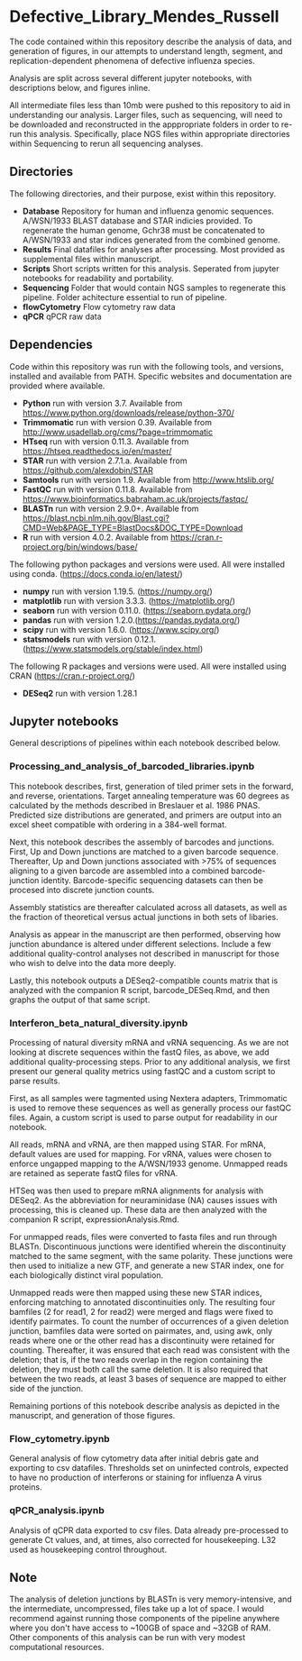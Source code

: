 # Defective_Library_Mendes_Russell

The code contained within this repository describe the analysis of data, and generation of figures, in our attempts to understand length, segment, and replication-dependent phenomena of defective influenza species.

Analysis are split across several different jupyter notebooks, with descriptions below, and figures inline.

All intermediate files less than 10mb were pushed to this repository to aid in understanding our analysis.
Larger files, such as sequencing, will need to be downloaded and reconstructed in the apppropriate folders in order to re-run this analysis.
Specifically, place NGS files within appropriate directories within Sequencing to rerun all sequencing analyses.

## Directories

The following directories, and their purpose, exist within this repository.

- <b>Database</b>       Repository for human and influenza genomic sequences. A/WSN/1933 BLAST database and STAR indicies provided. To regenerate the human genome,                         Gchr38 must be concatenated to A/WSN/1933 and star indices generated from the combined genome.
- <b>Results</b>        Final datafiles for analyses after processing. Most provided as supplemental files within manuscript.
- <b>Scripts</b>        Short scripts written for this analysis. Seperated from jupyter notebooks for readability and portability.
- <b>Sequencing</b>     Folder that would contain NGS samples to regenerate this pipeline. Folder achitecture essential to run of pipeline.
- <b>flowCytometry</b>  Flow cytometry raw data
- <b>qPCR</b>           qPCR raw data
  
  

## Dependencies

Code within this repository was run with the following tools, and versions, installed and available from PATH. Specific websites and documentation are provided where available. 

- <b>Python</b>      run with version 3.7. Available from https://www.python.org/downloads/release/python-370/
- <b>Trimmomatic</b> run with version 0.39. Available from http://www.usadellab.org/cms/?page=trimmomatic
- <b>HTseq</b>       run with version 0.11.3. Available from https://htseq.readthedocs.io/en/master/
- <b>STAR</b>        run with version 2.7.1.a. Available from https://github.com/alexdobin/STAR
- <b>Samtools</b>    run with version 1.9. Available from http://www.htslib.org/
- <b>FastQC</b>      run with version 0.11.8. Available from https://www.bioinformatics.babraham.ac.uk/projects/fastqc/
- <b>BLASTn</b>      run with version 2.9.0+. Available from https://blast.ncbi.nlm.nih.gov/Blast.cgi?CMD=Web&PAGE_TYPE=BlastDocs&DOC_TYPE=Download
- <b>R</b>           run with version 4.0.2. Available from https://cran.r-project.org/bin/windows/base/

The following python packages and versions were used. All were installed using conda. (https://docs.conda.io/en/latest/)
- <b>numpy</b>       run with version 1.19.5. (https://numpy.org/)
- <b>matplotlib</b>  run with version 3.3.3. (https://matplotlib.org/)
- <b>seaborn</b>     run with version 0.11.0. (https://seaborn.pydata.org/)
- <b>pandas</b>      run with version 1.2.0.(https://pandas.pydata.org/)
- <b>scipy</b>       run with version 1.6.0. (https://www.scipy.org/)
- <b>statsmodels</b> run with version 0.12.1. (https://www.statsmodels.org/stable/index.html)

The following R packages and versions were used. All were installed using CRAN (https://cran.r-project.org/)
- <b>DESeq2</b>      run with version 1.28.1


## Jupyter notebooks

General descriptions of pipelines within each notebook described below.

### Processing_and_analysis_of_barcoded_libraries.ipynb

This notebook describes, first, generation of tiled primer sets in the forward, and reverse, orientations. Target annealing temperature was 60 degrees as calculated by the methods described in Breslauer et al. 1986 PNAS. Predicted size distributions are generated, and primers are output into an excel sheet compatible with ordering in a 384-well format. 

Next, this notebook describes the assembly of barcodes and junctions. First, Up and Down junctions are matched to a given barcode sequence. Thereafter, Up and Down junctions associated with >75% of sequences aligning to a given barcode are assembled into a combined barcode-junction identity. Barcode-specific sequencing datasets can then be procesed into discrete junction counts.

Assembly statistics are thereafter calculated across all datasets, as well as the fraction of theoretical versus actual junctions in both sets of libaries. 

Analysis as appear in the manuscript are then performed, observing how junction abundance is altered under different selections. Include a few additional quality-control analyses not described in manuscript for those who wish to delve into the data more deeply. 

Lastly, this notebook outputs a DESeq2-compatible counts matrix that is analyzed with the companion R script, barcode_DESeq.Rmd, and then graphs the output of that same script. 

### Interferon_beta_natural_diversity.ipynb

Processing of natural diversity mRNA and vRNA sequencing. As we are not looking at discrete sequences within the fastQ files, as above, we add additional quality-processing steps.  Prior to any additional analysis, we first present our general quality metrics using fastQC and a custom script to parse results.

First, as all samples were tagmented using Nextera adapters, Trimmomatic is used to remove these sequences as well as generally process our fastQC files. Again, a custom script is used to parse output for readability in our notebook.

All reads, mRNA and vRNA, are then mapped using STAR. For mRNA, default values are used for mapping. For vRNA, values were chosen to enforce ungapped mapping to the A/WSN/1933 genome. Unmapped reads are retained as seperate fastQ files for vRNA.

HTSeq was then used to prepare mRNA alignments for analysis with DESeq2. As the abbreviation for neuraminidase (NA) causes issues with processing, this is cleaned up. These data are then analyzed with the companion R script, expressionAnalysis.Rmd.

For unmapped reads, files were converted to fasta files and run through BLASTn. Discontinuous junctions were identified wherein the discontinuity matched to the same segment, with the same polarity. These junctions were then used to initialize a new GTF, and generate a new STAR index, one for each biologically distinct viral population. 

Unmapped reads were then mapped using these new STAR indices, enforcing matching to annotated discontinuities only. The resulting four bamfiles (2 for read1, 2 for read2) were merged and flags were fixed to identify pairmates. To count the number of occurrences of a given deletion junction, bamfiles data were sorted on pairmates, and, using awk, only reads where one or the other read has a discontinuity were retained for counting. Thereafter, it was ensured that each read was consistent with the deletion; that is, if the two reads overlap in the region containing the deletion, they must both call the same deletion. It is also required that between the two reads, at least 3 bases of sequence are mapped to either side of the junction.

Remaining portions of this notebook describe analysis as depicted in the manuscript, and generation of those figures. 

### Flow_cytometry.ipynb

General analysis of flow cytometry data after initial debris gate and exporting to csv datafiles. Thresholds set on uninfected controls, expected to have no production of interferons or staining for influenza A virus proteins.

### qPCR_analysis.ipynb

Analysis of qCPR data exported to csv files. Data already pre-processed to generate Ct values, and, at times, also corrected for housekeeping. L32 used as housekeeping control throughout. 

## Note

The analysis of deletion junctions by BLASTn is very memory-intensive, and the intermediate, uncompressed, files take up a lot of space. I would recommend against running those components of the pipeline anywhere where you don't have access to ~100GB of space and ~32GB of RAM. Other components of this analysis can be run with very modest computational resources.


